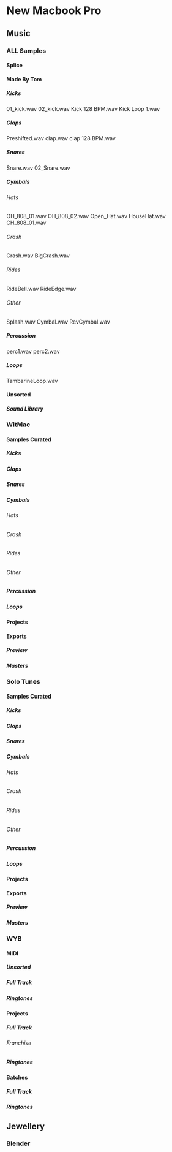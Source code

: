 # New Macbook Pro

## Music
### ALL Samples
#### Splice
#### Made By Tom
##### Kicks
01_kick.wav
02_kick.wav
Kick 128 BPM.wav
Kick Loop 1.wav
##### Claps
Preshifted.wav
clap.wav
clap 128 BPM.wav
##### Snares
Snare.wav
02_Snare.wav
##### Cymbals
###### Hats
OH_808_01.wav
OH_808_02.wav
Open_Hat.wav
HouseHat.wav
CH_808_01.wav
###### Crash
Crash.wav
BigCrash.wav
###### Rides
RideBell.wav
RideEdge.wav
###### Other
Splash.wav
Cymbal.wav
RevCymbal.wav
##### Percussion
perc1.wav
perc2.wav
##### Loops
TambarineLoop.wav
#### Unsorted
##### Sound Library

### WitMac
#### Samples Curated
##### Kicks
##### Claps
##### Snares
##### Cymbals
###### Hats
###### Crash
###### Rides
###### Other
##### Percussion
##### Loops
#### Projects
#### Exports
##### Preview
##### Masters


### Solo Tunes
#### Samples Curated
##### Kicks
##### Claps
##### Snares
##### Cymbals
###### Hats
###### Crash
###### Rides
###### Other
##### Percussion
##### Loops
#### Projects
#### Exports
##### Preview
##### Masters 

### WYB
#### MIDI
##### Unsorted
##### Full Track
##### Ringtones
#### Projects
##### Full Track
###### Franchise
##### Ringtones
#### Batches
##### Full Track
##### Ringtones

## Jewellery
### Blender
###
